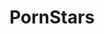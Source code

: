 ---
title: PornStars
crosslinks:
- nsfw
- PornStarHQ
- corychase
- lanarhoades
- Bailey_Brooke
- RayleneX
- MalenaMorgan
- LucieWildeIsRetarded
- Alison_Tyler
- Upskirt
- BlancNoir
---